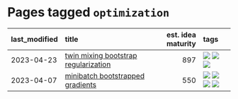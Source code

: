 # Pages tagged `optimization`

|last_modified|title|est. idea maturity|tags
|:---|:---|---:|:---|
|2023-04-23|[twin mixing bootstrap regularization](../twin_mixing_dropout.md)|897|[![](https://img.shields.io/badge/tag-experimental-1614f8)](../tags/experimental.md) [![](https://img.shields.io/badge/tag-optimization-5fba1d)](../tags/optimization.md) [![](https://img.shields.io/badge/tag-scaling-869cae)](../tags/scaling.md)|
|2023-04-07|[minibatch bootstrapped gradients](../minibatch-bootstrapped-gradients.md)|550|[![](https://img.shields.io/badge/tag-experimental-1614f8)](../tags/experimental.md) [![](https://img.shields.io/badge/tag-optimization-5fba1d)](../tags/optimization.md) [![](https://img.shields.io/badge/tag-training-587798)](../tags/training.md) [![](https://img.shields.io/badge/tag-wip-dad82b)](../tags/wip.md)|